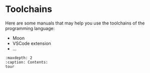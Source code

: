 # Toolchains

Here are some manuals that may help you use the toolchains of the programming language:

- Moon
- VSCode extension
- ...

```{toctree}
:maxdepth: 2
:caption: Contents:
tour